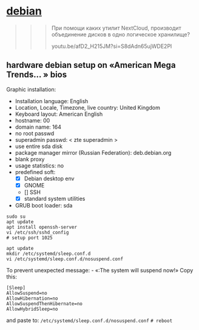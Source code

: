 # [debian](https://www.debian.org/releases/stable/amd64/index.ru.html)

>>>
>>> При помощи каких утилит NextCloud, производит объединение дисков в одно логическое хранилище?
>>>
>>> youtu.be/afD2_H215JM?si=S8dAdn65ujWDE2Pl
>>> 

## hardware debian setup on «American Mega Trends… » bios
Graphic installation:
  - Installation language: English
  - Location, Locale, Timezone, live country: United Kingdom
  - Keyboard layout: American English
  - hostname: 00
  - domain name: 164
  - no root passwd
  - superadmin passwd: < zte superadmin >
  - use entire sda disk
  - package manager mirror (Russian Federation): deb.debian.org
  - blank proxy
  - usage statistics: no
  - predefined soft:
    - [x] Debian desktop env
    - [x] GNOME
    - [] SSH
    - [x] standard system utilities
  - GRUB boot loader: sda
```shell
sudo su
apt update
apt install openssh-server
vi /etc/ssh/sshd_config
# setup port 1025
```
```shell
apt update
mkdir /etc/systemd/sleep.conf.d
vi /etc/systemd/sleep.conf.d/nosuspend.conf
```
To prevent unexpected message: - «:The system will suspend now!»
Copy this:
```config
[Sleep]
AllowSuspend=no
AllowHibernation=no
AllowSuspendThenHibernate=no
AllowHybridSleep=no
```
and paste to: ```/etc/systemd/sleep.conf.d/nosuspend.conf```
```# reboot```
